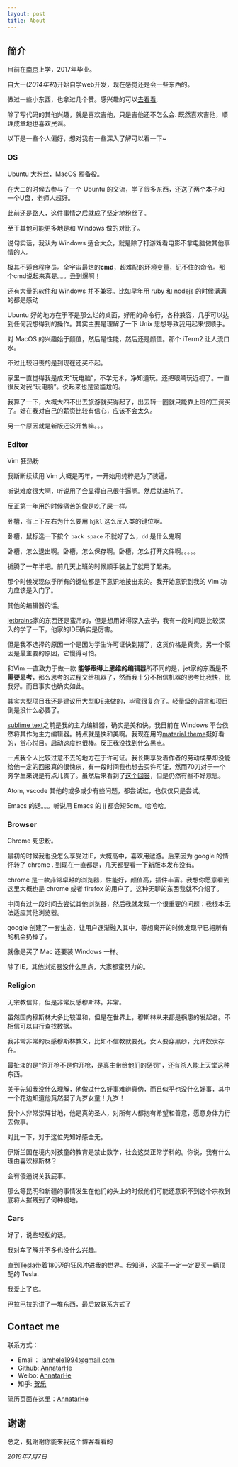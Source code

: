 ```yaml
---
layout: post
title: About
---
```


## 简介

目前在[南京](https://zh.wikipedia.org/wiki/%E5%8D%97%E4%BA%AC%E5%B8%82)上学，2017年毕业。

自大一(*2014年初*)开始自学web开发，现在感觉还是会一些东西的。

做过一些小东西，也拿过几个赞。感兴趣的可以[去看看](https://github.com/AnnatarHe). 

除了写代码的其他兴趣，就是喜欢吉他，只是吉他还不怎么会. 既然喜欢吉他，顺理成章地也喜欢民谣。

以下是一些个人偏好，想对我有一些深入了解可以看一下~

### OS

Ubuntu 大粉丝，MacOS 预备役。

在大二的时候去参与了一个 Ubuntu 的交流，学了很多东西，还送了两个本子和一个U盘，老师人超好。

此前还是路人，这件事情之后就成了坚定地粉丝了。

至于其他可能更多地是和 Windows 做的对比了。

说句实话，我认为 Windows 适合大众，就是除了打游戏看电影不拿电脑做其他事情的人。

极其不适合程序员。全宇宙最烂的**cmd**，超难配的环境变量，记不住的命令。那个cmd说起来真是。。。丑到爆啊！

还有大量的软件和 Windows 并不兼容。比如早年用 ruby 和 nodejs 的时候满满的都是感动

Ubuntu 好的地方在于不是那么烂的桌面，好用的命令行，各种兼容，几乎可以达到任何我想得到的操作。其实主要是理解了一下 Unix 思想导致我用起来很顺手。

对 MacOS 的兴趣始于颜值，然后是性能，然后还是颜值。那个 iTerm2 让人流口水。

不过比较沮丧的是到现在还买不起。

家里一直觉得我是成天“玩电脑”，不学无术，净知道玩。还把眼睛玩近视了。一直很反对我“玩电脑”。说起来也是蛮尴尬的。

我算了一下，大概大四不出去旅游就买得起了，出去转一圈就只能靠上班的工资买了。好在我对自己的薪资比较有信心，应该不会太久。

另一个原因就是新版还没开售嘛。。。

### Editor

Vim 狂热粉

我断断续续用 Vim 大概是两年，一开始用纯粹是为了装逼。

听说难度很大啊，听说用了会显得自己很牛逼啊。然后就进坑了。

反正第一年用的时候痛苦的像是吃了屎一样。

卧槽，有上下左右为什么要用 `hjkl` 这么反人类的键位啊。

卧槽，鼠标选一下按个 `back space` 不就好了么，`dd` 是什么鬼啊

卧槽，怎么退出啊。卧槽，怎么保存啊。卧槽，怎么打开文件啊。。。。。

折腾了一年半吧。前几天上班的时候顺手装上了就用了起来。

那个时候发现似乎所有的键位都是下意识地按出来的。我开始意识到我的 Vim 功力应该是入门了。

其他的编辑器的话。

[jetbrains](https://www.jetbrains.com/)家的东西还是蛮吊的，但是想用好得深入去学，我有一段时间是比较深入的学了一下，他家的IDE确实是厉害。

但是我不选择的原因一个是因为学生许可证快到期了，这货价格是真贵。另一个原因是最主要的原因，它慢得可怕。

和Vim 一直致力于做一款 **能够跟得上思维的编辑器**所不同的是，jet家的东西是**不需要思考**，那么思考的过程交给机器了，然而我十分不相信机器的思考比我快，比我好。而且事实也确实如此。

其实大型项目我还是建议用大型IDE来做的，毕竟很复杂了。轻量级的语言和项目倒是没什么必要了。

[sublime text](https://www.sublimetext.com/3)之前是我的主力编辑器，确实是美和快。我目前在 Windows 平台依然将其作为主力编辑器。特点就是快和美啊。我现在用的[material theme](https://equinusocio.github.io/material-theme/)挺好看的，赏心悦目。启动速度也很棒。反正我没找到什么黑点。

一点我个人比较过意不去的地方在于许可证。我长期享受着作者的劳动成果却没能给他一定的回报真的很愧疚，有一段时间我也想去买许可证，然而70刀对于一个穷学生来说是有点儿贵了。虽然后来看到了[这个回答](https://www.zhihu.com/question/20459437)，但是仍然有些不好意思。

Atom, vscode 其他的或多或少有些问题，都尝试过，也仅仅只是尝试。

Emacs 的话。。。听说用 Emacs 的 jj 都会短5cm。哈哈哈。

### Browser

Chrome 死忠粉。

最初的时候我也没怎么享受过IE，大概高中，喜欢用遨游。后来因为 google 的情怀转了 chrome . 到现在一直都是，几天都要看一下新版本发布没有。

chrome 是一款非常卓越的浏览器，性能好，颜值高，插件丰富。我想你愿意看到这里大概也是 chrome 或者 firefox 的用户了。这种无聊的东西我就不介绍了。

中间有过一段时间去尝试其他浏览器，然后我就发现一个很重要的问题：我根本无法适应其他浏览器。

google 创建了一套生态，让用户逐渐融入其中，等想离开的时候发现早已把所有的机会扔掉了。

就像是买了 Mac 还要装 Windows 一样。

除了IE，其他浏览器没什么黑点，大家都蛮努力的。

### Religion

无宗教信仰，但是非常反感穆斯林。非常。

虽然国内穆斯林大多比较温和，但是在世界上，穆斯林从来都是祸患的发起者。不相信可以自行查找数据。

我非常非常的反感穆斯林教义，比如不信教就要死，女人要穿黑纱，允许奴隶存在。

最扯淡的是“你开枪不是你开枪，是真主带给他们的惩罚”，还有杀人能上天堂这种东西。

关于先知我没什么理解，他做过什么好事难辨真伪，而且似乎也没什么好事，其中一个花边知道他竟然娶了九岁女童！九岁！

我个人非常崇拜甘地，他是真的圣人，对所有人都抱有希望和善意，愿意身体力行去做事。

对比一下，对于这位先知好感全无。

伊斯兰国在境内对孩童的教育是禁止数学，社会这类正常学科的。你说，我有什么理由喜欢穆斯林？

会有傻逼说关我屁事。

那么等昆明和新疆的事情发生在他们的头上的时候他们可能还意识不到这个宗教到底将人摧残到了何种境地。

### Cars

好了，说些轻松的话。

我对车了解并不多也没什么兴趣。

直到[Tesla](https://www.teslamotors.com/?redirect=no)带着180迈的狂风冲进我的世界。我知道，这辈子一定一定要买一辆顶配的 Tesla. 

我爱上了它。


巴拉巴拉的讲了一堆东西，最后放联系方式了

## Contact me

联系方式：

* Email： iamhele1994@gmail.com
* Github: [AnnatarHe](https://github.com/AnnatarHe)
* Weibo: [AnnatarHe](http://weibo.com/AnnatarHe/home)
* 知乎: [贺乐](https://www.zhihu.com/people/AnnatarHe)

简历页面在这里：[AnnatarHe](https://www.iamhele.com)

## 谢谢

总之，挺谢谢你能来我这个博客看看的

*2016年7月7日*
